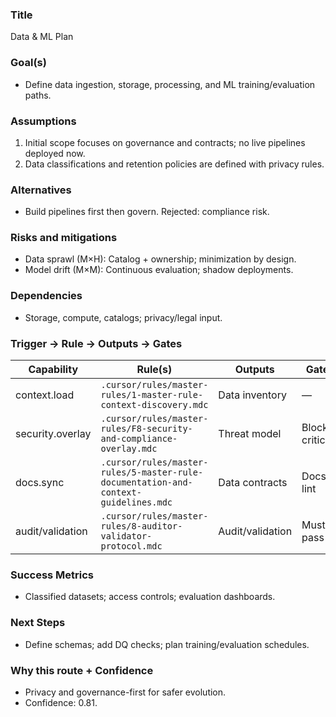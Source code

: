 ### Title
Data & ML Plan

### Goal(s)
- Define data ingestion, storage, processing, and ML training/evaluation paths.

### Assumptions
1. Initial scope focuses on governance and contracts; no live pipelines deployed now.
2. Data classifications and retention policies are defined with privacy rules.

### Alternatives
- Build pipelines first then govern. Rejected: compliance risk.

### Risks and mitigations
- Data sprawl (M×H): Catalog + ownership; minimization by design.
- Model drift (M×M): Continuous evaluation; shadow deployments.

### Dependencies
- Storage, compute, catalogs; privacy/legal input.

### Trigger → Rule → Outputs → Gates
| Capability | Rule(s) | Outputs | Gates |
|---|---|---|---|
| context.load | `.cursor/rules/master-rules/1-master-rule-context-discovery.mdc` | Data inventory | — |
| security.overlay | `.cursor/rules/master-rules/F8-security-and-compliance-overlay.mdc` | Threat model | Block criticals |
| docs.sync | `.cursor/rules/master-rules/5-master-rule-documentation-and-context-guidelines.mdc` | Data contracts | Docs lint |
| audit/validation | `.cursor/rules/master-rules/8-auditor-validator-protocol.mdc` | Audit/validation | Must pass |

### Success Metrics
- Classified datasets; access controls; evaluation dashboards.

### Next Steps
- Define schemas; add DQ checks; plan training/evaluation schedules.

### Why this route + Confidence
- Privacy and governance-first for safer evolution.
- Confidence: 0.81.
